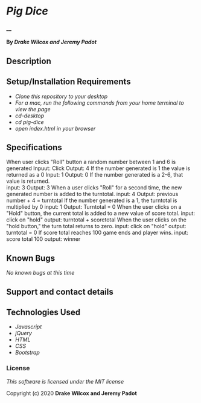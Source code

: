 # _Pig Dice_

#### __

#### By _**Drake Wilcox and Jeremy Padot**_

## Description


## Setup/Installation Requirements


* _Clone this repository to your desktop_
* _For a mac, run the following commands from your home terminal to view the page_
* _cd-desktop_
* _cd pig-dice_
* _open index.html in your browser_

## Specifications

When user clicks "Roll" button a random number between 1 and 6 is generated 
    Inpuut: Click  Output: 4 
If the number generated is 1 the value is returned as a 0
    Input: 1 Output: 0
If the number generated is a 2-6, that value is returned.   
    input: 3 Output: 3
When a user clicks "Roll" for a second time, the new generated number is added to the turntotal.
    input: 4 Output: previous number + 4 = turntotal
If the number generated is a 1, the turntotal is multiplied by 0 
    input: 1 Output: Turntotal = 0 
When the user clicks on a "Hold" button, the current total is added to a new value of score total. 
    input: click on "hold" output: turntotal + scoretotal
When the user clicks on the "hold button," the turn total returns to zero.
    input: click on "hold" output: turntotal = 0 
If score total reaches 100 game ends and player wins.
    input: score total 100 output: winner





                                                                         
## Known Bugs

_No known bugs at this time_

## Support and contact details



## Technologies Used

* _Javascript_
* _jQuery_
* _HTML_
* _CSS_
* _Bootstrap_

### License

*This software is licensed under the MIT license*

Copyright (c) 2020 **Drake Wilcox and Jeremy Padot**